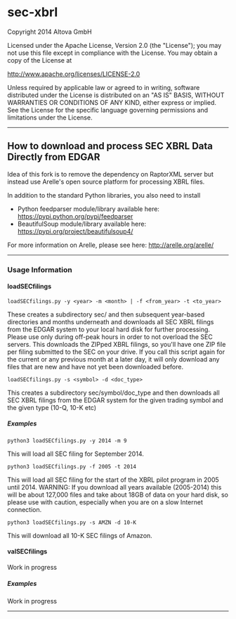 sec-xbrl
========

Copyright 2014 Altova GmbH

Licensed under the Apache License, Version 2.0 (the "License");
you may not use this file except in compliance with the License.
You may obtain a copy of the License at

  http://www.apache.org/licenses/LICENSE-2.0

Unless required by applicable law or agreed to in writing, software
distributed under the License is distributed on an "AS IS" BASIS,
WITHOUT WARRANTIES OR CONDITIONS OF ANY KIND, either express or implied.
See the License for the specific language governing permissions and
limitations under the License.

-------------------------------------------------------------------------

<h2>How to download and process SEC XBRL Data Directly from EDGAR</h2>

Idea of this fork is to remove the dependency on RaptorXML server but instead use Arelle's open source platform for processing XBRL files.

In addition to the standard Python libraries, you also need to install 
+ Python feedparser module/library available here: https://pypi.python.org/pypi/feedparser
+ BeautifulSoup module/library available here: https://pypi.org/project/beautifulsoup4/

For more information on Arelle, please see here: http://arelle.org/arelle/

-------------------------------------------------------------------------

<h3>Usage Information</h3>

<h4>loadSECfilings</h4>

    loadSECfilings.py -y <year> -m <month> | -f <from_year> -t <to_year> 

These creates a subdirectory sec/ and then subsequent year-based directories and months
underneath and downloads all SEC XBRL filings from the EDGAR system to your local hard
disk for further processing. Please use only during off-peak hours in order to not
overload the SEC servers. This downloads the ZIPped XBRL filings, so you'll have one
ZIP file per filing submitted to the SEC on your drive. If you call this script
again for the current or any previous month at a later day, it will only download
any files that are new and have not yet been downloaded before.

    loadSECfilings.py -s <symbol> -d <doc_type>

This creates a subdirectory sec/symbol/doc_type and then downloads all SEC XBRL filings from the EDGAR system for the given trading symbol and the given type (10-Q, 10-K etc)

<h5>Examples</h5>

    python3 loadSECfilings.py -y 2014 -m 9

This will load all SEC filing for September 2014.

    python3 loadSECfilings.py -f 2005 -t 2014

This will load all SEC filing for the start of the XBRL pilot program in 2005 until 2014.
WARNING: If you download all years available (2005-2014) this will be about 127,000 files
and take about 18GB of data on your hard disk, so please use with caution, especially 
when you are on a slow Internet connection.

    python3 loadSECfilings.py -s AMZN -d 10-K
  

This will download all 10-K SEC filings of Amazon.


<h4>valSECfilings</h4>

Work in progress

<h5>Examples</h5>

Work in progress


-------------------------------------------------------------------------

